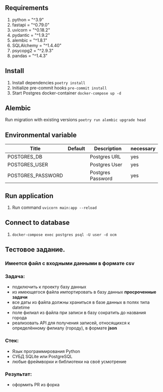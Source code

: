 ## Requirements

1. python = "^3.9"
2. fastapi = "^0.79.0"
3. uvicorn = "^0.18.2"
4. pydantic = "^1.9.2"
5. alembic = "^1.8.1"
6. SQLAlchemy = "^1.4.40"
7. psycopg2 = "^2.9.3"
8. pandas = "^1.4.3"

## Install

1. Install dependencies `poetry install`
2. Initialize pre-commit hooks `pre-commit install`
3. Start Postgres docker-container `docker-compose up -d`

## Alembic
Run migration with existing versions `poetry run alembic upgrade head`

## Environmental variable

| Title             | Default | Description                      | necessary |
| ----------------- | ------- | -------------------------------- | --------- |
| POSTGRES_DB       |         | Postgres URL                     | yes       |
| POSTGRES_USER     |         | Postgres User                    | yes       |
| POSTGRES_PASSWORD |         | Postgres Password                | yes       |

## Run application

1. Run command `uvicorn main:app --reload`

## Connect to database

1. `docker-compose exec postgres psql -U user -d ocm`


## Тестовое задание.

### Имеется файл с входными данными в формате csv

### Задача:
- подключить к проекту базу данных
- из имеющегося файла импортировать в базу данных **просроченные задачи**
- все даты из файла должны храниться в базе данных в полях типа datetime
- поле филиал из файла при записи в базу сократить до названия города
- реализовать API для получения записей, относящихся к определённому филиалу (городу), в формате **json**

### Стек:
- Язык программирования Python
- СУБД SQLite или PostgreSQL
- любые фреймворки и библиотеки на своё усмотрение

### Результат:
- оформить PR из форка

